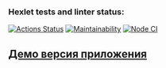 ### Hexlet tests and linter status:
[![Actions Status](https://github.com/AlekseySapunkov/frontend-project-11/workflows/hexlet-check/badge.svg)](https://github.com/AlekseySapunkov/frontend-project-11/actions)
[![Maintainability](https://api.codeclimate.com/v1/badges/7c8efeed5c3d7597ac5b/maintainability)](https://codeclimate.com/github/AlekseySapunkov/frontend-project-11/maintainability)
[![Node CI](https://github.com/AlekseySapunkov/frontend-project-lvl2/actions/workflows/makefile.yml/badge.svg)](https://github.com/AlekseySapunkov/frontend-project-lvl11/actions/workflows/makefile.yml)

## <a href="https://frontend-project-11-162kx68rg-alekseysapunkov.vercel.app/">Демо версия приложения</a>
